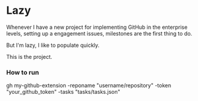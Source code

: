 # Lazy

Whenever I have a new project for implementing GitHub in the enterprise levels, setting up a engagement issues, milestones are the first thing to do. 

But I'm lazy, I like to populate quickly.

This is the project.


### How to run

gh my-github-extension -reponame "username/repository" -token "your_github_token" -tasks "tasks/tasks.json"

